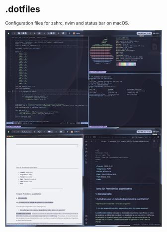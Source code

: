 # .dotfiles

Configuration files for zshrc, nvim and status bar on macOS.

![Here's an example.](example_img.jpg)
